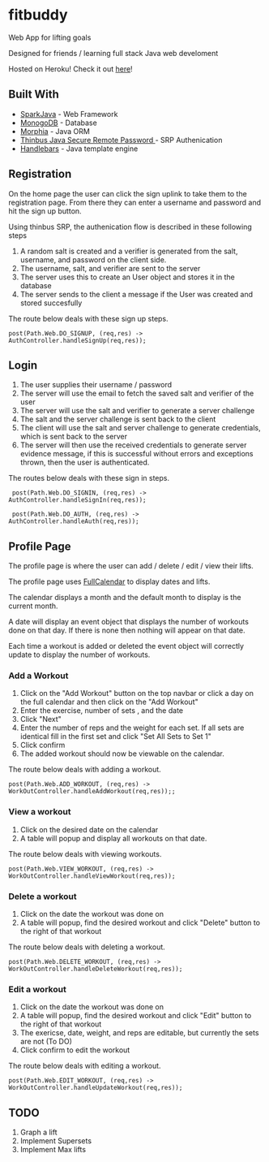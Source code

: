 # fitbuddy

Web App for lifting goals

Designed for friends / learning full stack Java web develoment

Hosted on Heroku! Check it out [here](https://fithelper.herokuapp.com/)!

## Built With

* [SparkJava](http://sparkjava.com/documentation#getting-started) - Web Framework
* [MonogoDB](https://www.mongodb.com/) - Database 
* [Morphia](http://mongodb.github.io/morphia/1.2/getting-started) - Java ORM
* [Thinbus Java Secure Remote Password ](https://connect2id.com/products/nimbus-srp/usage) - SRP Authenication
* [Handlebars](http://handlebarsjs.com/) - Java template engine

## Registration 

On the home page the user can click the sign uplink to take them to the registration page. 
From there they can enter a username and password and hit the sign up button.
  
Using thinbus SRP, the authenication flow is described in these following steps
 1. A random salt is created and a verifier is generated from the salt, username, and password on the client side.
 2. The username, salt, and verifier are sent to the server 
 3. The server uses this to create an User object and stores it in the database 
 4. The server sends to the client a message if the User was created and stored succesfully  

The route below deals with these sign up steps.
```
post(Path.Web.DO_SIGNUP, (req,res) -> AuthController.handleSignUp(req,res));
```

## Login

 1. The user supplies their username / password
 2. The server will use the email to fetch the saved salt and verifier of the user
 3. The server will use the salt and verifier to generate a server challenge
 4. The salt and the server challenge is sent back to the client
 5. The client will use the salt and server challenge to generate credentials, which is sent back to the server
 6. The server will then use the received credentials to generate server evidence message, if this is successful without errors and exceptions thrown, then the user is authenticated.
 
The routes below deals with these sign in steps.
```
 post(Path.Web.DO_SIGNIN, (req,res) -> AuthController.handleSignIn(req,res));

 post(Path.Web.DO_AUTH, (req,res) -> AuthController.handleAuth(req,res));
```

## Profile Page

The profile page is where the user can add / delete / edit / view their lifts.

The profile page uses [FullCalendar](https://fullcalendar.io/docs/) to display dates and lifts. 

The calendar displays a month and the default month to display is the current month.

A date will display an event object that displays the number of workouts done on that day. If there is none then nothing will appear on that date. 

Each time a workout is added or deleted the event object will correctly update to display the number of workouts. 

### Add a Workout
  1. Click on the "Add Workout" button on the top navbar or click a day on the full calendar and then click on the "Add Workout"
  2. Enter the exercise, number of sets , and the date 
  3. Click "Next"
  4. Enter the number of reps and the weight for each set. If all sets are identical fill in the first set and click "Set All Sets to Set 1"
  5. Click confirm
  6. The added workout should now be viewable on the calendar.
  
  The route below deals with adding a workout.
```
post(Path.Web.ADD_WORKOUT, (req,res) -> WorkOutController.handleAddWorkout(req,res));;
```
  
### View a workout
  1. Click on the desired date on the calendar
  2. A table will popup and display all workouts on that date.
  
  The route below deals with viewing workouts.
```
post(Path.Web.VIEW_WORKOUT, (req,res) -> WorkOutController.handleViewWorkout(req,res));
```
  
### Delete a workout
  1. Click on the date the workout was done on
  2. A table will popup, find the desired workout and click "Delete" button to the right of that workout
  
  The route below deals with deleting a workout.
```
post(Path.Web.DELETE_WORKOUT, (req,res) -> WorkOutController.handleDeleteWorkout(req,res));
```
  
### Edit a workout
  1. Click on the date the workout was done on
  2. A table will popup, find the desired workout and click "Edit" button to the right of that workout
  3. The exericse, date, weight, and reps are editable, but currently the sets are not (To DO)
  4. Click confirm to edit the workout
  
  The route below deals with editing a workout.
```
post(Path.Web.EDIT_WORKOUT, (req,res) -> WorkOutController.handleUpdateWorkout(req,res));
```

## TODO

  1. Graph a lift
  2. Implement Supersets
  3. Implement Max lifts
  
  
 

